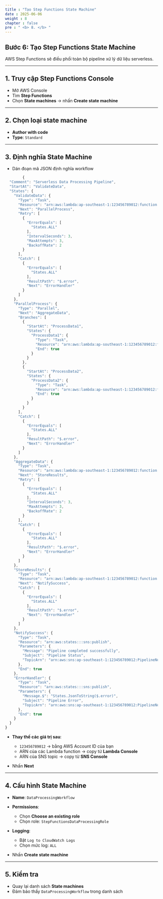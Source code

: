 ```yaml
---
title : "Tạo Step Functions State Machine"
date : 2025-06-06 
weight : 8 
chapter : false
pre : " <b> 8. </b> "
---
```


## Bước 6: Tạo Step Functions State Machine

AWS Step Functions sẽ điều phối toàn bộ pipeline xử lý dữ liệu serverless.

---

## 1. Truy cập Step Functions Console

- Mở AWS Console
- Tìm **Step Functions**
- Chọn **State machines** → nhấn **Create state machine**

---

## 2. Chọn loại state machine

- **Author with code**
- **Type**: `Standard`

---

## 3. Định nghĩa State Machine

- Dán đoạn mã JSON định nghĩa workflow
```js
        {
  "Comment": "Serverless Data Processing Pipeline",
  "StartAt": "ValidateData",
  "States": {
    "ValidateData": {
      "Type": "Task",
      "Resource": "arn:aws:lambda:ap-southeast-1:123456789012:function:ValidateDataFunction",
      "Next": "ParallelProcess",
      "Retry": [
        {
          "ErrorEquals": [
            "States.ALL"
          ],
          "IntervalSeconds": 3,
          "MaxAttempts": 3,
          "BackoffRate": 2
        }
      ],
      "Catch": [
        {
          "ErrorEquals": [
            "States.ALL"
          ],
          "ResultPath": "$.error",
          "Next": "ErrorHandler"
        }
      ]
    },
    "ParallelProcess": {
      "Type": "Parallel",
      "Next": "AggregateData",
      "Branches": [
        {
          "StartAt": "ProcessData1",
          "States": {
            "ProcessData1": {
              "Type": "Task",
              "Resource": "arn:aws:lambda:ap-southeast-1:123456789012:function:ProcessDataFunction",
              "End": true
            }
          }
        },
        {
          "StartAt": "ProcessData2",
          "States": {
            "ProcessData2": {
              "Type": "Task",
              "Resource": "arn:aws:lambda:ap-southeast-1:123456789012:function:ProcessDataFunction",
              "End": true
            }
          }
        }
      ],
      "Catch": [
        {
          "ErrorEquals": [
            "States.ALL"
          ],
          "ResultPath": "$.error",
          "Next": "ErrorHandler"
        }
      ]
    },
    "AggregateData": {
      "Type": "Task",
      "Resource": "arn:aws:lambda:ap-southeast-1:123456789012:function:AggregateDataFunction",
      "Next": "StoreResults",
      "Retry": [
        {
          "ErrorEquals": [
            "States.ALL"
          ],
          "IntervalSeconds": 3,
          "MaxAttempts": 3,
          "BackoffRate": 2
        }
      ],
      "Catch": [
        {
          "ErrorEquals": [
            "States.ALL"
          ],
          "ResultPath": "$.error",
          "Next": "ErrorHandler"
        }
      ]
    },
    "StoreResults": {
      "Type": "Task",
      "Resource": "arn:aws:lambda:ap-southeast-1:123456789012:function:StoreResultsFunction",
      "Next": "NotifySuccess",
      "Catch": [
        {
          "ErrorEquals": [
            "States.ALL"
          ],
          "ResultPath": "$.error",
          "Next": "ErrorHandler"
        }
      ]
    },
    "NotifySuccess": {
      "Type": "Task",
      "Resource": "arn:aws:states:::sns:publish",
      "Parameters": {
        "Message": "Pipeline completed successfully",
        "Subject": "Pipeline Status",
        "TopicArn": "arn:aws:sns:ap-southeast-1:123456789012:PipelineNotifications"
      },
      "End": true
    },
    "ErrorHandler": {
      "Type": "Task",
      "Resource": "arn:aws:states:::sns:publish",
      "Parameters": {
        "Message.$": "States.JsonToString($.error)",
        "Subject": "Pipeline Error",
        "TopicArn": "arn:aws:sns:ap-southeast-1:123456789012:PipelineNotifications"
      },
      "End": true
    }
  }
}

```
- **Thay thế các giá trị sau**:
  - `123456789012` → bằng AWS Account ID của bạn
  - ARN của các Lambda function → copy từ **Lambda Console**
  - ARN của SNS topic → copy từ **SNS Console**

- Nhấn **Next**

---

## 4. Cấu hình State Machine

- **Name**: `DataProcessingWorkflow`
- **Permissions**:
  - Chọn **Choose an existing role**
  - Chọn role: `StepFunctionsDataProcessingRole`
- **Logging**:
  - Bật `Log to CloudWatch Logs`
  - Chọn mức log: `ALL`

- Nhấn **Create state machine**

---

## 5. Kiểm tra

- Quay lại danh sách **State machines**
- Đảm bảo thấy `DataProcessingWorkflow` trong danh sách

